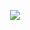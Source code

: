 <p align="center">
  <img src="https://github.com/user-attachments/assets/c4e18f1d-8275-42a9-983a-dd0eb83ce16f">
</p>

